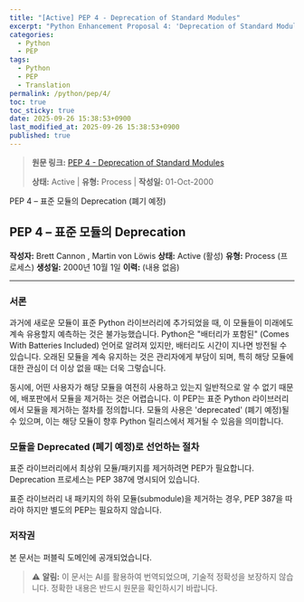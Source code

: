 ```yaml
---
title: "[Active] PEP 4 - Deprecation of Standard Modules"
excerpt: "Python Enhancement Proposal 4: 'Deprecation of Standard Modules'에 대한 한국어 번역입니다."
categories:
  - Python
  - PEP
tags:
  - Python
  - PEP
  - Translation
permalink: /python/pep/4/
toc: true
toc_sticky: true
date: 2025-09-26 15:38:53+0900
last_modified_at: 2025-09-26 15:38:53+0900
published: true
---
```

> **원문 링크:** [PEP 4 - Deprecation of Standard Modules](https://peps.python.org/pep-0004/)
>
> **상태:** Active | **유형:** Process | **작성일:** 01-Oct-2000


PEP 4 – 표준 모듈의 Deprecation (폐기 예정)

## PEP 4 – 표준 모듈의 Deprecation

**작성자:** Brett Cannon <brett at python.org>, Martin von Löwis <martin at v.loewis.de>
**상태:** Active (활성)
**유형:** Process (프로세스)
**생성일:** 2000년 10월 1일
**이력:** (내용 없음)

---

### 서론

과거에 새로운 모듈이 표준 Python 라이브러리에 추가되었을 때, 이 모듈들이 미래에도 계속 유용할지 예측하는 것은 불가능했습니다. Python은 "배터리가 포함된" (Comes With Batteries Included) 언어로 알려져 있지만, 배터리도 시간이 지나면 방전될 수 있습니다. 오래된 모듈을 계속 유지하는 것은 관리자에게 부담이 되며, 특히 해당 모듈에 대한 관심이 더 이상 없을 때는 더욱 그렇습니다.

동시에, 어떤 사용자가 해당 모듈을 여전히 사용하고 있는지 일반적으로 알 수 없기 때문에, 배포판에서 모듈을 제거하는 것은 어렵습니다. 이 PEP는 표준 Python 라이브러리에서 모듈을 제거하는 절차를 정의합니다. 모듈의 사용은 'deprecated' (폐기 예정)될 수 있으며, 이는 해당 모듈이 향후 Python 릴리스에서 제거될 수 있음을 의미합니다.

### 모듈을 Deprecated (폐기 예정)로 선언하는 절차

표준 라이브러리에서 최상위 모듈/패키지를 제거하려면 PEP가 필요합니다. Deprecation 프로세스는 PEP 387에 명시되어 있습니다.

표준 라이브러리 내 패키지의 하위 모듈(submodule)을 제거하는 경우, PEP 387을 따라야 하지만 별도의 PEP는 필요하지 않습니다.

### 저작권

본 문서는 퍼블릭 도메인에 공개되었습니다.

> ⚠️ **알림:** 이 문서는 AI를 활용하여 번역되었으며, 기술적 정확성을 보장하지 않습니다. 정확한 내용은 반드시 원문을 확인하시기 바랍니다.